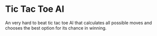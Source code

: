 # Tic Tac Toe AI
An very hard to beat tic tac toe AI that calculates all possible moves and chooses the best option for its chance in winning.
